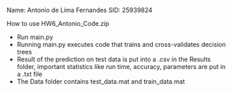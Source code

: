 Name: Antonio de Lima Fernandes
SID: 25939824

How to use HW6_Antonio_Code.zip
- Run main.py
- Running main.py executes code that trains and cross-validates decision trees
- Result of the prediction on test data is put into a .csv in the Results folder, important statistics like run time, accuracy, parameters are put in a .txt file
- The Data folder contains test_data.mat and train_data.mat
